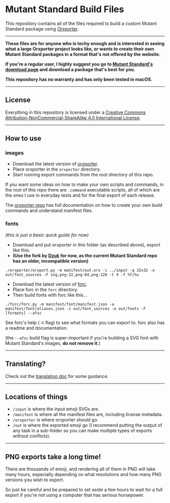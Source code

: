 # Mutant Standard Build Files

This repository contains all of the files required to build a custom Mutant Standard package using [Orxporter](https://github.com/mutantstandard/orxporter).

-----

**These files are for anyone who is techy enough and is interested in seeing what a large Orxporter project looks like, or wants to create their own Mutant Standard packages in a format that's not offered by the website.**

**If you're a regular user, I highly suggest you go to [Mutant Standard's download page](https://mutant.tech/use) and download a package that's best for you.**

**This repository has no warranty and has only been tested in macOS.**

-----

## License

Everything in this repository is licensed under a [Creative Commons Attribution-NonCommercial-ShareAlike 4.0 International License](https://creativecommons.org/licenses/by-nc-sa/4.0/).


-----

## How to use

### images

- Download the latest version of [orxporter](https://github.com/mutantstandard/orxporter/).
- Place orxporter in the `orxporter` directory.
- Start running export commands from the root directory of this repo.

If you want some ideas on how to make your own scripts and commands, in the root of this repo there are `.command` executable scripts, all of which are the ones I use in everyday tests and for the final export of each release.

The [orxporter repo](https://github.com/mutantstandard/orxporter/) has full documentation on how to create your own build commands and understand manifest files.

### fonts

*(this is just a basic quick guide for now)*

- Download and put orxporter in this folder (as described above), export like this:
- **(Use the fork by [Dzuk](https://github.com/dzuk-mutant/orxporter) for now, as the current Mutant Standard repo has an older, incompatible version)**

```
./orxporter/orxport.py -m manifest/out.orx -i ../input -q 32x32 -o out/font_sources -F svg,png-32,png-64,png-128 -t 4 -f %f/%u
```

- Download the latest version of [forc](https://github.com/mutantstandard/orxporter/).
- Place forc in the `forc` directory.
- Then build fonts with forc like this...


```
./forc/forc.py -m manifest/font/manifest.json -a manifest/font/aliases.json -i out/font_sources -o out/fonts -F [formats] --afsc
```

See forc's help (`-h` flag) to see what formats you can export to. forc also has a readme and documentation.

(the `--afsc` build flag is super-important if you're building a SVG font with Mutant Standard's images, **do not remove it**.)



------

## Translating?

Check out the [translation doc](translating.md) for some guidance.

------

## Locations of things

- `/input` is where the input emoji SVGs are.
- `/manifest` is where all the manifest files are, including license metadata.
- `/orxporter` is where orxporter should go.
- `/out` is where the exported emoji go (I recommend putting the output of any task in a sub-folder so you can make multiple types of exports without conflicts).

------

## PNG exports take a long time!

There are thousands of emoji, and rendering all of them in PNG will take many hours, especially depending on what resolutions and how many PNG versions you wish to export.

So just be careful and be prepared to set aside a few hours to wait for a full export if you're not using a computer that has serious horsepower.
